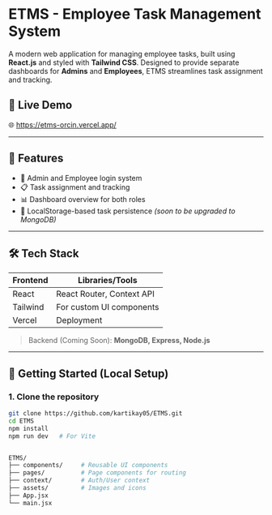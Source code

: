 # ETMS - Employee Task Management System

A modern web application for managing employee tasks, built using **React.js** and styled with **Tailwind CSS**. Designed to provide separate dashboards for **Admins** and **Employees**, ETMS streamlines task assignment and tracking.

## 🔗 Live Demo

🌐 https://etms-orcin.vercel.app/

---

## 📌 Features

- 🔐 Admin and Employee login system
- 📋 Task assignment and tracking
- 📊 Dashboard overview for both roles
- 📁 LocalStorage-based task persistence *(soon to be upgraded to MongoDB)*

---

## 🛠 Tech Stack

| Frontend  | Libraries/Tools         |
|-----------|--------------------------|
| React     | React Router, Context API |
| Tailwind  | For custom UI components |
| Vercel    | Deployment               |

> Backend (Coming Soon): **MongoDB, Express, Node.js**

---

## 🚀 Getting Started (Local Setup)

### 1. Clone the repository
```bash
git clone https://github.com/kartikay05/ETMS.git
cd ETMS
npm install
npm run dev   # For Vite


ETMS/
├── components/     # Reusable UI components
├── pages/          # Page components for routing
├── context/        # Auth/User context
├── assets/         # Images and icons
├── App.jsx
└── main.jsx

